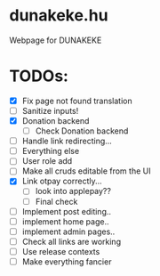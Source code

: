 # dunakeke.hu

Webpage for DUNAKEKE

# TODOs:

- [x] Fix page not found translation
- [ ] Sanitize inputs!
- [x] Donation backend
    - [ ] Check Donation backend
- [ ] Handle link redirecting...
- [ ] Everything else
- [ ] User role add
- [ ] Make all cruds editable from the UI
- [x] Link otpay correctly...
    - [ ] look into applepay??
    - [ ] Final check
- [ ] Implement post editing..
- [ ] implement home page..
- [ ] implement admin pages..
- [ ] Check all links are working
- [ ] Use release contexts
- [ ] Make everything fancier
